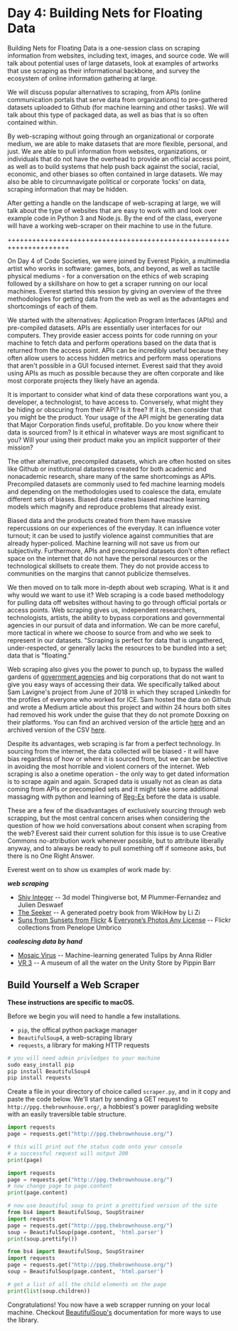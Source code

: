 # Day 4: Building Nets for Floating Data

Building Nets for Floating Data is a one-session class on scraping information from websites, including text, images, and source code. We will talk about potential uses of large datasets, look at examples of artworks that use scraping as their informational backbone, and survey the ecosystem of online information gathering at large.

We will discuss popular alternatives to scraping, from APIs (online communication portals that serve data from organizations) to pre-gathered datasets uploaded to Github (for machine learning and other tasks). We will talk about this type of packaged data, as well as bias that is so often contained within.

By web-scraping without going through an organizational or corporate medium, we are able to make datasets that are more flexible, personal, and just. We are able to pull information from websites, organizations, or individuals that do not have the overhead to provide an official access point, as well as to build systems that help push back against the social, racial, economic, and other biases so often contained in large datasets. We may also be able to circumnavigate political or corporate ‘locks’ on data, scraping information that may be hidden.

After getting a handle on the landscape of web-scraping at large, we will talk about the type of websites that are easy to work with and look over example code in Python 3 and Node.js. By the end of the class, everyone will have a working web-scraper on their machine to use in the future.

+++++++++++++++++++++++++++++++++++++++++++++++++++++++++++++++++++++

On Day 4 of Code Societies, we were joined by Everest Pipkin, a multimedia artist who works in software: games, bots, and beyond, as well as tactile physical mediums - for a conversation on the ethics of web scraping followed by a skillshare on how to get a scraper running on our local machines. Everest started this session by giving an overview of the three methodologies for getting data from the web as well as the advantages and shortcomings of each of them.

We started with the alternatives: Application Program Interfaces (APIs) and pre-compiled datasets. APIs are essentially user interfaces for our computers. They provide easier access points for code running on your machine to fetch data and perform operations based on the data that is returned from the access point. APIs can be incredibly useful because they often allow users to access hidden metrics and perform mass operations that aren't possible in a GUI focused internet. Everest said that they avoid using APIs as much as possible because they are often corporate and like most corporate projects they likely have an agenda. 

It is important to consider what kind of data these corporations want you, a developer, a technologist,  to have access to. Conversely, what might they be hiding or obscuring from their API? Is it free? If it is, then consider that you might be the product. Your usage of the API might be generating data that Major Corporation finds useful, profitable. Do you know where their data is sourced from? Is it ethical in whatever ways are most significant to you? Will your using their product make you an implicit supporter of their mission?

The other alternative, precompiled datasets, which are often hosted on sites like Github or institutional datastores created for both academic and nonacademic research, share many of the same shortcomings as APIs. Precompiled datasets are commonly used to fed machine learning models and depending on the methodologies used to coalesce the data, emulate different sets of biases. Biased data creates biased machine learning models which magnify and reproduce problems that already exist.

Biased data and the products created from them have massive repercussions on our experiences of the everyday. It can influence voter turnout; it can be used to justify violence against communities that are already hyper-policed. Machine learning will not save us from our subjectivity. Furthermore, APIs and precompiled datasets don't often reflect space on the internet that do not have the personal resources or the technological skillsets to create them. They do not provide access to communities on the margins that cannot publicize themselves. 

We then moved on to talk more in-depth about web scraping. What is it and why would we want to use it? Web scraping is a code based methodology for pulling data off websites without having to go through official portals or access points. Web scraping gives us, independent researchers, technologists, artists,
the ability to bypass corporations and governmental agencies in our pursuit of data and information. We can be more careful, more tactical in where we choose to source from and who we seek to represent in our datasets. "Scraping is perfect for data that is ungathered, under-respected, or generally lacks the resources to be bundled into a set; data that is "floating."

Web scraping also gives you the power to punch up, to bypass the walled gardens of [government agencies](https://www.nytimes.com/2017/03/06/science/donald-trump-data-rescue-science.html) and big corporations that do not want to give you easy ways of accessing their data. We specifically talked about Sam Lavigne's project from June of 2018 in which they scraped LinkedIn for the profiles of everyone who worked for ICE. Sam hosted the data on Github and wrote a Medium article about this project and within 24 hours both sites had removed his work under the guise that they do not promote Doxxing on their platforms. You can find an archived version of the article [here](https://archive.fo/0aYO3) and an archived version of the CSV [here](https://archive.fo/VhOLb).

Despite its advantages, web scraping is far from a perfect technology. In sourcing from the internet, the data collected will be biased - it will have bias regardless of how or where it is sourced from, but we can be selective in avoiding the most horrible and violent corners of the internet. Web scraping is also a onetime operation - the only way to get dated information is to scrape again and again. Scraped data is usually not as clean as data coming from APIs or precompiled sets and it might take some additional massaging with python and learning of [Reg-Ex](https://regexr.com/) before the data is usable. 

These are a few of the disadvantages of exclusively sourcing through web scrapping, but the most central concern arises when considering the question of how we hold conversations about consent when scraping from the web? Everest said their current solution for this issue is to use Creative Commons no-attribution work whenever possible, but to attribute liberally anyway, and to always be ready to pull something off if someone asks, but there is no One Right Answer.

Everest went on to show us examples of work made by:

**_web scraping_** 
- [Shiv Integer](http://www.plummerfernandez.com/Shiv-Integer) -- 3d model Thingiverse bot, M Plummer-Fernandez and Julien Deswaef
- [The Seeker](https://github.com/thricedotted/theseeker) -- A generated poetry book from WikiHow by Li Zi
- [Suns from Sunsets from Flickr](http://www.penelopeumbrico.net/index.php/project/suns/) & [Everyone’s Photos Any License](http://www.penelopeumbrico.net/index.php/project/flickr-moons/) -- Flickr collections from Penelope Umbrico


**_coalescing data by hand_**
- [Mosaic Virus](http://annaridler.com/mosaic-virus/) -- Machine-learning generated Tulips by Anna Ridler
- [VR 3](http://www.pippinbarr.com/2017/03/29/v-r-3/) -- A museum of all the water on the Unity Store by Pippin Barr

## Build Yourself a Web Scraper

**These instructions are specific to macOS.**

Before we begin you will need to handle a few installations.
- `pip`, the offical python package manager
- `BeautifulSoup4`, a web-scraping library
- `requests`, a library for making HTTP requests

```python
# you will need admin privledges to your machine
sudo easy_install pip
pip install BeautifulSoup4
pip install requests
```

Create a file in your directory of choice called `scraper.py`, and in it copy and paste the code below. We'll start by sending a GET request to `http://ppg.thebrownhouse.org/`, a hobbiest's power paragliding website with an easily traversible table structure.

```python
import requests
page = requests.get("http://ppg.thebrownhouse.org/")

# this will print out the status code onto your console
# a successful request will output 200
print(page)
```

```python
import requests
page = requests.get("http://ppg.thebrownhouse.org/")
# now change page to page.content
print(page.content)
```


```python
# now use beautiful soup to print a prettified version of the site
from bs4 import BeautifulSoup, SoupStrainer
import requests
page = requests.get("http://ppg.thebrownhouse.org/")
soup = BeautifulSoup(page.content, 'html.parser')
print(soup.prettify())

```

```python
from bs4 import BeautifulSoup, SoupStrainer
import requests
page = requests.get("http://ppg.thebrownhouse.org/")
soup = BeautifulSoup(page.content, 'html.parser')

# get a list of all the child elements on the page
print(list(soup.children))
```

Congratulations! You now have a web scrapper running on your local machine. Checkout [BeautifulSoup's](https://www.crummy.com/software/BeautifulSoup/bs4/doc/) documentation for more ways to use the library.
